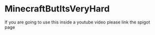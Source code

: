 # MinecraftButItsVeryHard
If you are going to use this inside a youtube video please link the spigot page
